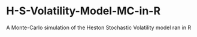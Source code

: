 # H-S-Volatility-Model-MC-in-R
A Monte-Carlo simulation of the Heston Stochastic Volatility model ran in R
